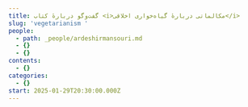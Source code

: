 ```yaml
---
title: گفت‌وگو دربارهٔ کتاب <i>مکالماتی دربارهٔ گیاه‌خواری اخلاقی</i>
slug: 'vegetarianism '
people:
  - path: _people/ardeshirmansouri.md
  - {}
  - {}
contents:
  - {}
categories:
  - {}
start: 2025-01-29T20:30:00.000Z
---
```



